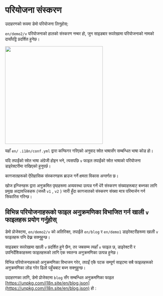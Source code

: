 # परियोजना संस्करण

उदाहरणको रूपमा डेमो परियोजना लिनुहोस्:

`en/demo2/v` परियोजनाको हालको संस्करण नम्बर हो, जुन साइडबार रूपरेखामा परियोजनाको नामको दायाँपट्टि प्रदर्शित हुनेछ।

<img src="https://p.3ti.site/1721290486.avif" width="320px">

यहाँ `en/` `.i18n/conf.yml` द्वारा कन्फिगर गरिएको अनुवाद स्रोत भाषासँग सम्बन्धित भाषा कोड हो।

यदि तपाईंको स्रोत भाषा अंग्रेजी होइन भने, त्यसपछि `v` फाइल तपाईंको स्रोत भाषाको परियोजना डाइरेक्टरीमा राखिएको हुनुपर्छ।

कागजातहरूको ऐतिहासिक संस्करणहरू ब्राउज गर्ने क्षमता विकास अन्तर्गत छ।

खोज इन्जिनहरू द्वारा अनुक्रमित पृष्ठहरूमा अव्यवस्था उत्पन्न गर्ने धेरै संस्करण संख्याहरूबाट बच्नका लागि प्रमुख अद्यावधिकहरू (जस्तै `v1` , `v2` ) जारी हुँदा कागजातको संस्करण संख्या मात्र परिमार्जन गर्न सिफारिस गरिन्छ।

## विभिन्न परियोजनाहरूको फाइल अनुक्रमणिका विभाजित गर्न खाली `v` फाइलहरू प्रयोग गर्नुहोस्

डेमो प्रोजेक्टमा, `en/demo2/v` को अतिरिक्त, तपाईंले `en/blog` र `en/demo1` डाइरेक्टरीहरूमा खाली `v` फाइलहरू पनि देख्न सक्नुहुन्छ।

साइडबार रूपरेखामा खाली `v` प्रदर्शित हुने छैन, तर जबसम्म त्यहाँ `v` फाइल छ, डाइरेक्टरी र उपनिर्देशिकाहरूमा फाइलहरूको लागि एक स्वतन्त्र अनुक्रमणिका उत्पन्न हुनेछ।

विभिन्न परियोजनाहरूको अनुक्रमणिका विभाजन गरेर, तपाइँ एकै पटक सम्पूर्ण साइटमा सबै फाइलहरूको अनुक्रमणिका लोड गरेर ढिलो पहुँचबाट बच्न सक्नुहुन्छ।

उदाहरणका लागि, डेमो प्रोजेक्टमा `blog` सँग सम्बन्धित अनुक्रमणिका फाइल [https://unpkg.com/i18n.site/en/blog.json](https://unpkg.com/i18n.site/en/blog.json) हो :